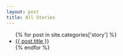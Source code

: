```yaml
---
layout: post
title: All Stories
---
```


<ul>
{% for post in site.categories['story'] %}
    <li><a href="{{ post.url }}">{{ post.title }}</a></li>
{% endfor %}
</ul>

